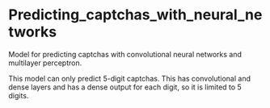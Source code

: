 # Predicting_captchas_with_neural_networks

Model for predicting captchas with convolutional neural networks and multilayer perceptron.

This model can only predict 5-digit captchas.
This has convolutional and dense layers and has a dense output for each digit, so it is limited to 5 digits.
